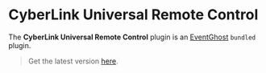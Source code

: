 # CyberLink Universal Remote Control

The **CyberLink Universal Remote Control** plugin is an [EventGhost](https://github.com/EventGhost/EventGhost) `bundled` plugin.

> Get the latest version [here](https://github.com/EventGhost/EventGhost/tree/master/plugins/CyberlinkUniversalRemote).